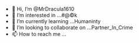 - 👋 Hi, I’m @MrDracula1610
- 👀 I’m interested in ...#@©k
- 🌱 I’m currently learning ...Humaninty
- 💞️ I’m looking to collaborate on ...Partner_In_Crime
- 📫 How to reach me ...

<!---
MrDracula1610/MrDracula1610 is a ✨ special ✨ repository because its `README.md` (this file) appears on your GitHub profile.
You can click the Preview link to take a look at your changes.
--->
